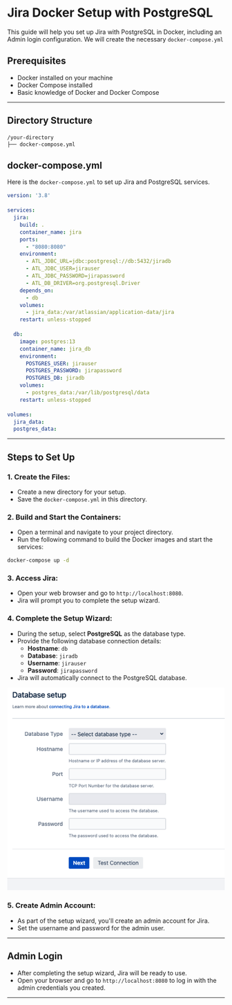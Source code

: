 
# Jira Docker Setup with PostgreSQL

This guide will help you set up Jira with PostgreSQL in Docker, including an Admin login configuration. We will create the necessary `docker-compose.yml` 
## Prerequisites

- Docker installed on your machine
- Docker Compose installed
- Basic knowledge of Docker and Docker Compose

---

## Directory Structure

```
/your-directory
├── docker-compose.yml

```


## docker-compose.yml

Here is the `docker-compose.yml` to set up Jira and PostgreSQL services.

```yaml
version: '3.8'

services:
  jira:
    build: .
    container_name: jira
    ports:
      - "8080:8080"
    environment:
      - ATL_JDBC_URL=jdbc:postgresql://db:5432/jiradb
      - ATL_JDBC_USER=jirauser
      - ATL_JDBC_PASSWORD=jirapassword
      - ATL_DB_DRIVER=org.postgresql.Driver
    depends_on:
      - db
    volumes:
      - jira_data:/var/atlassian/application-data/jira
    restart: unless-stopped

  db:
    image: postgres:13
    container_name: jira_db
    environment:
      POSTGRES_USER: jirauser
      POSTGRES_PASSWORD: jirapassword
      POSTGRES_DB: jiradb
    volumes:
      - postgres_data:/var/lib/postgresql/data
    restart: unless-stopped

volumes:
  jira_data:
  postgres_data:
```

---

## Steps to Set Up

### 1. **Create the Files:**

- Create a new directory for your setup.
- Save the `docker-compose.yml` in this directory.

### 2. **Build and Start the Containers:**

- Open a terminal and navigate to your project directory.
- Run the following command to build the Docker images and start the services:

```bash
docker-compose up -d
```

### 3. **Access Jira:**

- Open your web browser and go to `http://localhost:8080`.
- Jira will prompt you to complete the setup wizard.

### 4. **Complete the Setup Wizard:**

- During the setup, select **PostgreSQL** as the database type.
- Provide the following database connection details:
  - **Hostname**: `db`
  - **Database**: `jiradb`
  - **Username**: `jirauser`
  - **Password**: `jirapassword`
- Jira will automatically connect to the PostgreSQL database.

![alt text](<DB setup.png>)

### 5. **Create Admin Account:**

- As part of the setup wizard, you'll create an admin account for Jira.
- Set the username and password for the admin user.

---

## Admin Login

- After completing the setup wizard, Jira will be ready to use.
- Open your browser and go to `http://localhost:8080` to log in with the admin credentials you created.

---


